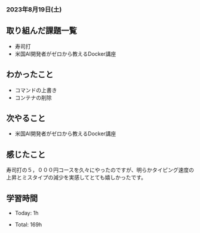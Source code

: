 ### 2023年8月19日(土)

## 取り組んだ課題一覧

- 寿司打
- 米国AI開発者がゼロから教えるDocker講座

## わかったこと

- コマンドの上書き
- コンテナの削除

## 次やること

- 米国AI開発者がゼロから教えるDocker講座

## 感じたこと

寿司打の５，０００円コースを久々にやったのですが、明らかタイピング速度の上昇とミスタイプの減少を実感してとても嬉しかったです。

## 学習時間

- Today: 1h

- Total: 169h

